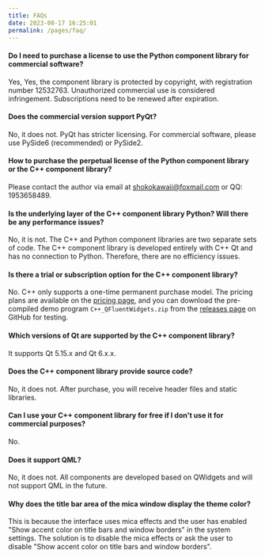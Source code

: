 ```yaml
---
title: FAQs
date: 2023-08-17 16:25:01
permalink: /pages/faq/
---
```


#### Do I need to purchase a license to use the Python component library for commercial software?

Yes, Yes, the component library is protected by copyright, with registration number 12532763. Unauthorized commercial use is considered infringement. Subscriptions need to be renewed after expiration.

#### Does the commercial version support PyQt?

No, it does not. PyQt has stricter licensing. For commercial software, please use PySide6 (recommended) or PySide2.

#### How to purchase the perpetual license of the Python component library or the C++ component library?

Please contact the author via email at [shokokawaii@foxmail.com](mailto:shokokawaii@foxmail.com) or QQ: 1953658489.

#### Is the underlying layer of the C++ component library Python? Will there be any performance issues?

No, it is not. The C++ and Python component libraries are two separate sets of code. The C++ component library is developed entirely with C++ Qt and has no connection to Python. Therefore, there are no efficiency issues.



#### Is there a trial or subscription option for the C++ component library?

No. C++ only supports a one-time permanent purchase model. The pricing plans are available on the [pricing page](/price), and you can download the pre-compiled demo program `C++_QFluentWidgets.zip` from the [releases page](https://github.com/zhiyiYo/PyQt-Fluent-Widgets/releases) on GitHub for testing.

#### Which versions of Qt are supported by the C++ component library?

It supports Qt 5.15.x and Qt 6.x.x.

#### Does the C++ component library provide source code?

No, it does not. After purchase, you will receive header files and static libraries.

#### Can I use your C++ component library for free if I don't use it for commercial purposes?

No.

#### Does it support QML?

No, it does not. All components are developed based on QWidgets and will not support QML in the future.


#### Why does the title bar area of the mica window display the theme color?

This is because the interface uses mica effects and the user has enabled "Show accent color on title bars and window borders" in the system settings. The solution is to disable the mica effects or ask the user to disable "Show accent color on title bars and window borders".